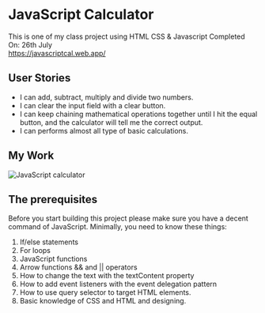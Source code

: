 # JavaScript Calculator

This is one of my class project using HTML CSS & Javascript
Completed On: 26th July  
https://javascriptcal.web.app/

## User Stories

- I can add, subtract, multiply and divide two numbers.
- I can clear the input field with a clear button.
- I can keep chaining mathematical operations together until I hit the equal button, and the calculator will tell me the correct output.
- I can performs almost all type of basic calculations.

## My Work

![JavaScript calculator](https://github.com/amritanshu-kk/javascript-calculator/blob/master/screenshot.png)

## The prerequisites
Before you start building this project please make sure you have a decent command of JavaScript. Minimally, you need to know these things:

1. If/else statements
2. For loops
3. JavaScript functions
4. Arrow functions
&& and || operators
5. How to change the text with the textContent property
6. How to add event listeners with the event delegation pattern
7. How to use query selector to target HTML elements.
8. Basic knowledge of CSS and HTML and designing.
